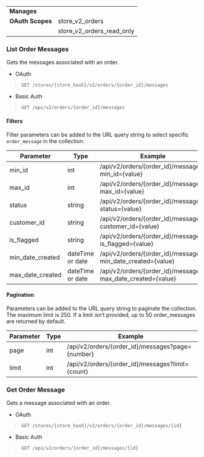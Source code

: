 |||
|---|---|
| **Manages** |
| **OAuth Scopes** | store_v2_orders
||store_v2_orders_read_only

### <span class="jumptarget"> List Order Messages </span>

Gets the messages associated with an order.

*   OAuth
>`GET /stores/{store_hash}/v2/orders/{order_id}/messages`
*   Basic Auth
>`GET /api/v2/orders/{order_id}/messages`

#### <span class="jumptarget"> Filters </span>

Filter parameters can be added to the URL query string to select specific `order_message` in the collection.

| Parameter | Type | Example |
| --- | --- | --- |
| min_id | int | /api/v2/orders/{order_id}/messages?min_id={value} |
| max_id | int | /api/v2/orders/{order_id}/messages?max_id={value} |
| status | string | /api/v2/orders/{order_id}/messages?status={value} |
| customer_id | string | /api/v2/orders/{order_id}/messages?customer_id={value} |
| is_flagged | string | /api/v2/orders/{order_id}/messages?is_flagged={value} |
| min_date_created | dateTime or date | /api/v2/orders/{order_id}/messages?min_date_created={value} |
| max_date_created | dateTime or date | /api/v2/orders/{order_id}/messages?max_date_created={value} |

#### <span class="jumptarget"> Pagination </span>

Parameters can be added to the URL query string to paginate the collection. The maximum limit is 250. If a limit isn’t provided, up to 50 order_messages are returned by default.

| Parameter | Type | Example |
| --- | --- | --- |
| page | int | /api/v2/orders/{order_id}/messages?page={number} |
| limit | int | /api/v2/orders/{order_id}/messages?limit={count} |

### <span class="jumptarget"> Get Order Message </span>

Gets a message associated with an order.

*   OAuth
>`GET /stores/{store_hash}/v2/orders/{order_id}/messages/{id}`
*   Basic Auth
>`GET /api/v2/orders/{order_id}/messages/{id}`
